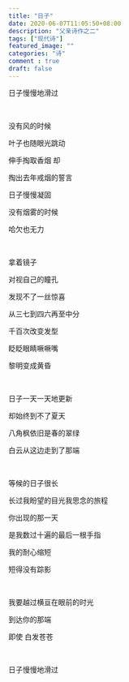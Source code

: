```yaml
---
title: "日子"
date: 2020-06-07T11:05:50+08:00
description: "父亲诗作之二"
tags: ["现代诗"]
featured_image: ""
categories: "诗"
comment : true
draft: false
---
```


日子慢慢地滑过

<br>

没有风的时候

叶子也随眼光跳动

伸手掏取香烟 却

掏出去年戒烟的誓言

日子慢慢凝固

没有烟雾的时候

哈欠也无力

<br>

拿着镜子

对视自己的瞳孔

发现不了一丝惊喜

从三七到四六再至中分

千百次改变发型

眨眨眼睛噘噘嘴

黎明变成黄昏

<br> 

日子一天一天地更新

却始终到不了夏天

八角枫依旧是春的翠绿

白云从这边走到了那端

<br>

等候的日子很长

长过我盼望的目光我思念的旅程

你出现的那一天

是我数过十遍的最后一根手指

我的耐心缩短

短得没有踪影

<br>

我要越过横亘在眼前的时光

到达你的那端

即使   白发苍苍

<br>

日子慢慢地滑过